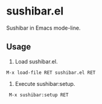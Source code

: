 # sushibar.el

Sushibar in Emacs mode-line.

## Usage

1. Load sushibar.el.
```
M-x load-file RET sushibar.el RET
```
1. Execute sushibar:setup.
```
 M-x sushibar:setup RET
```
